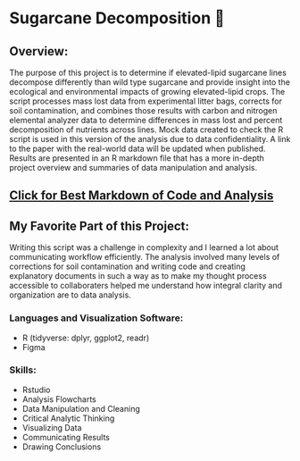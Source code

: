 # Sugarcane Decomposition :leaves:


## Overview: 

The purpose of this project is to determine if elevated-lipid sugarcane lines decompose differently than wild type sugarcane and provide insight into the ecological and environmental impacts of growing elevated-lipid crops. The script processes mass lost data from experimental litter bags, corrects for soil contamination, and combines those results with carbon and nitrogen elemental analyzer data to determine differences in mass lost and percent decomposition of nutrients across lines. Mock data created to check the R script is used in this version of the analysis due to data confidentiality. A link to the paper with the real-world data will be updated when published. Results are presented in an R markdown file that has a more in-depth project overview and summaries of data manipulation and analysis. 

## [Click for Best Markdown of Code and Analysis](https://htmlpreview.github.io/?https://github.com/Jemulcrone/data-and-gis-analyst-portfolio/blob/main/sugarcane_decomp-r/sugarcane-markdown.html)

## My Favorite Part of this Project:

Writing this script was a challenge in complexity and I learned a lot about communicating workflow efficiently. The analysis involved many levels of corrections for soil contamination and writing code and creating explanatory documents in such a way as to make my thought process accessible to collaboraters helped me understand how integral clarity and organization are to data analysis.   

### Languages and Visualization Software: 

- R (tidyverse: dplyr, ggplot2, readr)
- Figma

### Skills:

- Rstudio
- Analysis Flowcharts
- Data Manipulation and Cleaning
- Critical Analytic Thinking
- Visualizing Data
- Communicating Results
- Drawing Conclusions
